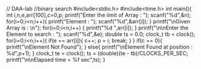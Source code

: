 // DAA-lab
//binary search 
#include<stdio.h>
#include<time.h>
int main(){
    int i,n,e,arr[100],c=0,p;
    printf("Enter the iimit of Array : ");
    scanf("%d",&n);
    for(i=0;i<n;i++){
        printf("Element : ");
        scanf("%d",&arr[i]);
    }
    printf("\nGiven Array is : \n");
    for(i=0;i<n;i++)
    {
        printf("%d ",arr[i]);
    }
    printf("\n\nEnter the Element to search : ");
    scanf("%d",&e);
    double ts = 0.0;
    clock_t tb = clock();
    for(i=0;i<n;i++){
        if(e == arr[i]){
            c++;
            p = i;
            break;
        }
    }
    if(c == 0){
        printf("\nElement Not Found");
    }
    else{
        printf("\nElement Found at position : %d",p+1);
    }
    clock_t te = clock();
    ts  = (double)(te - tb)/CLOCKS_PER_SEC;
    printf("\n\nElapsed time = %f sec",ts);
}
